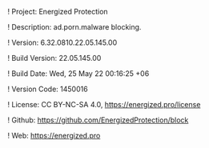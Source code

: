 ! Project: Energized Protection

! Description: ad.porn.malware blocking.

! Version: 6.32.0810.22.05.145.00

! Build Version: 22.05.145.00

! Build Date: Wed, 25 May 22 00:16:25 +06

! Version Code: 1450016

! License: CC BY-NC-SA 4.0, https://energized.pro/license

! Github: https://github.com/EnergizedProtection/block

! Web: https://energized.pro
